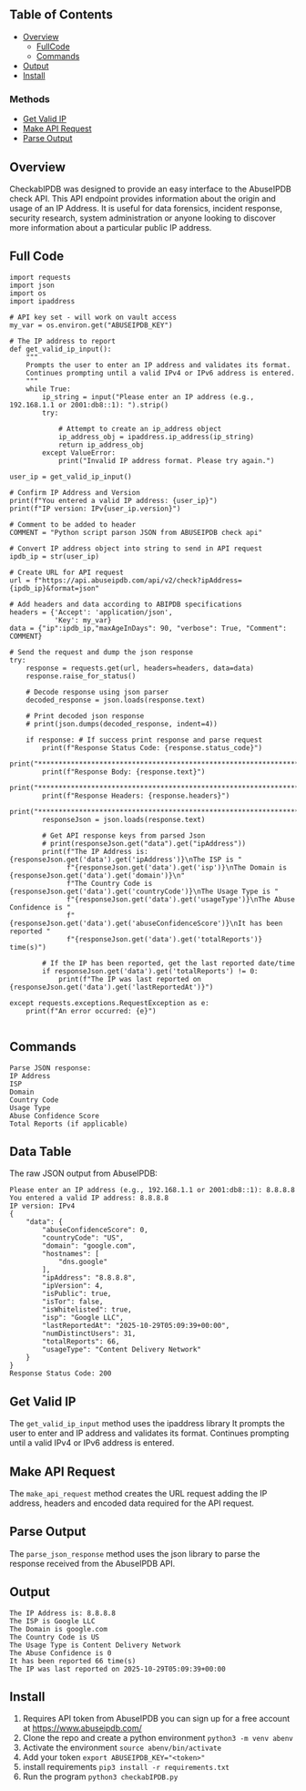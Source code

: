 
<p align="center">
    <img src="/imgs/CheckabIPDB.png" alt="">
</p>

## Table of Contents

- [Overview](#overview)
    - [FullCode](#full-code)
    - [Commands](#commands)
- [Output](#output)
- [Install](#install)

### Methods

- [Get Valid IP](#get-valid-ip)
- [Make API Request](#make-api-request)
- [Parse Output](#parse-output)

## Overview
CheckabIPDB was designed to provide an easy interface to the AbuseIPDB check API. This API endpoint provides information about the origin and usage of an IP Address. It is useful for data forensics, incident response, security research, system administration or anyone looking to discover more information about a particular public IP address.
## Full Code
```
import requests
import json
import os
import ipaddress

# API key set - will work on vault access
my_var = os.environ.get("ABUSEIPDB_KEY")

# The IP address to report
def get_valid_ip_input():
    """
    Prompts the user to enter an IP address and validates its format.
    Continues prompting until a valid IPv4 or IPv6 address is entered.
    """
    while True:
        ip_string = input("Please enter an IP address (e.g., 192.168.1.1 or 2001:db8::1): ").strip()
        try:
            
            # Attempt to create an ip_address object
            ip_address_obj = ipaddress.ip_address(ip_string)
            return ip_address_obj
        except ValueError:
            print("Invalid IP address format. Please try again.")

user_ip = get_valid_ip_input()

# Confirm IP Address and Version
print(f"You entered a valid IP address: {user_ip}")
print(f"IP version: IPv{user_ip.version}")

# Comment to be added to header
COMMENT = "Python script parson JSON from ABUSEIPDB check api"

# Convert IP address object into string to send in API request
ipdb_ip = str(user_ip)

# Create URL for API request
url = f"https://api.abuseipdb.com/api/v2/check?ipAddress={ipdb_ip}&format=json"

# Add headers and data according to ABIPDB specifications
headers = {'Accept': 'application/json',
           'Key': my_var}
data = {"ip":ipdb_ip,"maxAgeInDays": 90, "verbose": True, "Comment": COMMENT}

# Send the request and dump the json response
try:
    response = requests.get(url, headers=headers, data=data)
    response.raise_for_status()

    # Decode response using json parser
    decoded_response = json.loads(response.text)

    # Print decoded json response
    # print(json.dumps(decoded_response, indent=4))

    if response: # If success print response and parse request
        print(f"Response Status Code: {response.status_code}")
        print("*******************************************************************************************************")
        print(f"Response Body: {response.text}")
        print("*******************************************************************************************************")
        print(f"Response Headers: {response.headers}")
        print("*******************************************************************************************************")
        responseJson = json.loads(response.text)
        
        # Get API response keys from parsed Json
        # print(responseJson.get("data").get("ipAddress"))
        print(f"The IP Address is: {responseJson.get('data').get('ipAddress')}\nThe ISP is "
              f"{responseJson.get('data').get('isp')}\nThe Domain is {responseJson.get('data').get('domain')}\n"
              f"The Country Code is {responseJson.get('data').get('countryCode')}\nThe Usage Type is "
              f"{responseJson.get('data').get('usageType')}\nThe Abuse Confidence is "
              f"{responseJson.get('data').get('abuseConfidenceScore')}\nIt has been reported "
              f"{responseJson.get('data').get('totalReports')} time(s)")
        
        # If the IP has been reported, get the last reported date/time
        if responseJson.get('data').get('totalReports') != 0:
            print(f"The IP was last reported on {responseJson.get('data').get('lastReportedAt')}")

except requests.exceptions.RequestException as e:
    print(f"An error occurred: {e}")


```
## Commands
```
Parse JSON response:
IP Address
ISP
Domain
Country Code
Usage Type
Abuse Confidence Score
Total Reports (if applicable)
```
## Data Table
The raw JSON output from AbuseIPDB:
```
Please enter an IP address (e.g., 192.168.1.1 or 2001:db8::1): 8.8.8.8
You entered a valid IP address: 8.8.8.8
IP version: IPv4
{
    "data": {
        "abuseConfidenceScore": 0,
        "countryCode": "US",
        "domain": "google.com",
        "hostnames": [
            "dns.google"
        ],
        "ipAddress": "8.8.8.8",
        "ipVersion": 4,
        "isPublic": true,
        "isTor": false,
        "isWhitelisted": true,
        "isp": "Google LLC",
        "lastReportedAt": "2025-10-29T05:09:39+00:00",
        "numDistinctUsers": 31,
        "totalReports": 66,
        "usageType": "Content Delivery Network"
    }
}
Response Status Code: 200

```
## Get Valid IP
The `get_valid_ip_input` method uses the ipaddress library 
It prompts the user to enter and IP address and validates its format.  Continues prompting until a valid IPv4 or IPv6 address is entered.
## Make API Request
The `make_api_request` method creates the URL request adding the IP address, headers and encoded data required for the API request.
## Parse Output
The `parse_json_response` method uses the json library to parse the response received from the AbuseIPDB API.
## Output
```
The IP Address is: 8.8.8.8
The ISP is Google LLC
The Domain is google.com
The Country Code is US
The Usage Type is Content Delivery Network
The Abuse Confidence is 0
It has been reported 66 time(s)
The IP was last reported on 2025-10-29T05:09:39+00:00

```
## Install
1. Requires API token from AbuseIPDB you can sign up for a free account at https://www.abuseipdb.com/
2. Clone the repo and create a python environment `python3 -m venv abenv`
3. Activate the environment `source abenv/bin/activate`
4. Add your token `export ABUSEIPDB_KEY="<token>"`
5. install requirements `pip3 install -r requirements.txt`
6. Run the program `python3 checkabIPDB.py`
